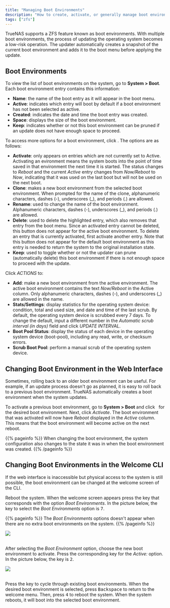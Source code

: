 ```yaml
---
title: "Managing Boot Environments"
description: "How to create, activate, or generally manage boot environments."
tags: ["zfs"]
---
```


TrueNAS supports a ZFS feature known as boot environments. With multiple boot environments, the process of updating the operating system becomes a low-risk operation. The updater automatically creates a snapshot of the current boot environment and adds it to the boot menu before applying the update.

## Boot Environments

To view the list of boot environments on the system, go to **System > Boot**.
Each boot environment entry contains this information:

- **Name**: the name of the boot entry as it will appear in the boot menu.
- **Active**: indicates which entry will boot by default if a boot environment
  has not been selected as active.
- **Created**: indicates the date and time the boot entry was created.
- **Space**: displays the size of the boot environment.
- **Keep**: indicates whether or not this boot environment can be pruned if an
  update does not have enough space to proceed.

To access more options for a boot environment, click  <i class="fas fa-ellipsis-v" aria-hidden="true" title="Options"></i>.
The options are as follows:

- **Activate**: only appears on entries which are not currently set to Active.
  Activating an evironment means the system boots into the point of time saved in that environment the next time it is started. The status
  changes to *Reboot* and the current *Active* entry changes from *Now/Reboot* to *Now*, indicating that it was used on the last boot but will not be used on the next boot.
- **Clone**: makes a new boot environment from the selected boot environment.
  When prompted for the name of the clone, alphanumeric characters, dashes (-), underscores (_), and periods (.) are allowed.
- **Rename**: used to change the name of the boot environment. Alphanumeric characters, dashes (-), underscores (_), and periods (.) are allowed.
- **Delete**: used to delete the highlighted entry, which also removes that entry from the boot menu.
  Since an activated entry cannot be deleted, this button does not appear for the active boot environment.
  To delete an entry that is currently activated, first activate another entry.
  Note that this button does not appear for the default boot environment as this entry is
  needed to return the system to the original installation state.
- **Keep**: used to toggle whether or not the updater can prune (automatically delete) this boot environment if there is not enough space to proceed with the update.

Click *ACTIONS* to:

- **Add**: make a new boot environment from the active environment.
  The active boot environment contains the text *Now/Reboot* in the Active column.
  Only alphanumeric characters, dashes (-), and underscores (_) are allowed in the name.
- **Stats/Settings**: display statistics for the operating system device: condition, total and used size, and date and time of the last scrub.
  By default, the operating system device is scrubbed every 7 days.
  To change the default, input a different number in the *Automatic scrub interval (in days)* field and click *UPDATE INTERVAL*.
- **Boot Pool Status**: display the status of each device in the operating system device (boot-pool), including any read, write, or checksum errors.
- **Scrub Boot Pool**: perform a manual scrub of the operating system device.

## Changing Boot Environment in the Web Interface

Sometimes, rolling back to an older boot environment can be useful. For example, if an update process doesn't go as planned, it is easy to roll back to a previous boot environment. TrueNAS automatically creates a boot environment when the system updates.

To activate a previous boot environment, go to **System > Boot** and click <i class="fas fa-ellipsis-v" aria-hidden="true" title="Options"></i>&nbsp; for the desired boot environment. Next, click *Activate*. The boot environment that was activated will now have *Reboot* displayed in the *Active* column. This means that the boot environment will become active on the next reboot. 

{{% pageinfo %}}
When changing the boot environment, the system configuration also changes to the state it was in when the boot environment was created.
{{% /pageinfo %}}

## Changing Boot Environments in the Welcome CLI

If the web interface is inaccessible but physical access to the system is still possible, the boot environment can be changed at the welcome screen of the CLI.

Reboot the system. When the welcome screen appears press the key that corresponds with the option *Boot Environments*. In the picture below, the key to select the *Boot Environments* option is <kbd>7</kbd>.

{{% pageinfo %}}
The *Boot Environments* options doesn't appear when there are no extra boot environments on the system.
{{% /pageinfo %}}

<img src="/images/TN-Welcome.png">
<br><br>

After selecting the *Boot Environment* option, choose the new boot environment to activate. Press the corresponding key for the *Active:* option. In the picture below, the key is <kbd>2</kbd>. 

<img src="/images/TN-WelcomeBE.png">
<br><br>

Press the key to cycle through existing boot environments. When the desired boot environment is selected, press <kbd>Backspace</kbd> to return to the welcome menu. Then, press <kbd>4</kbd> to reboot the system. When the system reboots, it will boot into the selected boot environment.

